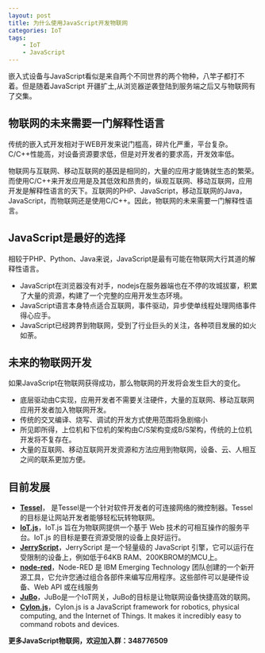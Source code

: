 ```yaml
---
layout: post
title: 为什么使用JavaScript开发物联网
categories: IoT 
tags:
    - IoT 
	- JavaScript
---
```


嵌入式设备与JavaScript看似是来自两个不同世界的两个物种，八竿子都打不着。但是随着JavaScript 开疆扩土,从浏览器逆袭登陆到服务端之后又与物联网有了交集。

## 物联网的未来需要一门解释性语言
传统的嵌入式开发相对于WEB开发来说门槛高，碎片化严重，平台复杂。C/C++性能高，对设备资源要求低，但是对开发者的要求高，开发效率低。

物联网与互联网、移动互联网的基因是相同的，大量的应用才能铸就生态的繁荣。而使用C/C++来开发应用是及其低效和昂贵的，纵观互联网、移动互联网，应用开发是解释性语言的天下。互联网的PHP、JavaScript，移动互联网的Java，JavaScript，而物联网还是使用C/C++。因此，物联网的未来需要一门解释性语言。

## JavaScript是最好的选择
相较于PHP、Python、Java来说，JavaScript是最有可能在物联网大行其道的解释性语言。

* JavaScript在浏览器没有对手，nodejs在服务器端也在不停的攻城拔寨，积累了大量的资源，构建了一个完整的应用开发生态环境。
* JavaScript语言本身特点适合互联网，事件驱动，异步使单线程处理网络事件得心应手。
*  JavaScript已经跨界到物联网，受到了行业巨头的关注，各种项目发展的如火如荼。

## 未来的物联网开发
如果JavaScript在物联网获得成功，那么物联网的开发将会发生巨大的变化。

*  底层驱动由C实现，应用开发者不需要关注硬件，大量的互联网、移动互联网应用开发者加入物联网开发。
*  传统的交叉编译、烧写、调试的开发方式使用范围将急剧缩小
*  所见即所得，上位机和下位机的架构由C/S架构变成B/S架构，传统的上位机开发将不复存在。
* 大量的互联网、移动互联网开发资源和方法应用到物联网，设备、云、人相互之间的联系更加方便。

## 目前发展
*  [**Tessel**](https://tessel.io)， 是Tessel是一个针对软件开发者的可连接网络的微控制器。Tessel 的目标是让网站开发者能够轻松玩转物联网。
* [**IoT.js**](http://www.iotjs.net)，IoT.js 旨在为物联网提供一个基于 Web 技术的可相互操作的服务平台。IoT.js 的目标是要在资源受限的设备上良好运行。
*  [**JerryScript**](http://samsung.github.io/jerryscript/)，JerryScript 是一个轻量级的 JavaScript 引擎，它可以运行在受限制的设备上，例如低于64KB RAM、200KBROM的MCU上。
*  [**node-red**](http://nodered.org/)，Node-RED 是 IBM Emerging Technology 团队创建的一个新开源工具，它允许您通过组合各部件来编写应用程序。这些部件可以是硬件设备、Web API 或在线服务
*  [**JuBo**](http:www.jubolin.com)，JuBo是一个IoT网关，JuBo的目标是让物联网设备快捷高效的联网。
* [**Cylon.js**](http://cylonjs.com/)，Cylon.js is a JavaScript framework for robotics, physical computing, and the Internet of Things. It makes it incredibly easy to command robots and devices.

**更多JavaScript物联网，欢迎加入群：348776509**

